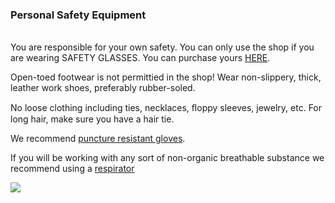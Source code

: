 ### Personal Safety Equipment

<br>You are responsible for your own safety. You can only use the shop if you are wearing SAFETY GLASSES. You can purchase yours [HERE](https://s.taobao.com/search?q=%E9%80%89%E8%B4%AD%E5%AE%89%E5%85%A8%E7%9C%BC%E9%95%9C&imgfile=&js=1&stats_click=search_radio_all%3A1&initiative_id=staobaoz_20210904&ie=utf8).

Open-toed footwear is not permittied in the shop! Wear non-slippery, thick, leather work shoes, preferably rubber-soled.

No loose clothing including ties, necklaces, ﬂoppy sleeves, jewelry, etc. For long hair, make sure you have a hair tie.

We  recommend [puncture resistant gloves](https://s.taobao.com/search?q=%E9%98%B2%E7%A9%BF%E5%88%BA%E6%89%8B%E5%A5%97&imgfile=&js=1&stats_click=search_radio_all%3A1&initiative_id=staobaoz_20210904&ie=utf8).

If you will be working with any sort of non-organic breathable substance we recommend using a [respirator](https://detail.tmall.com/item.htm?spm=a230r.1.14.1.288d5c74IjC2FO&id=35892618413&ns=1&abbucket=2&skuId=4250605785423)

![](https://raw.githubusercontent.com/KeanMGC/protospace/main/assets/zoe.png)
